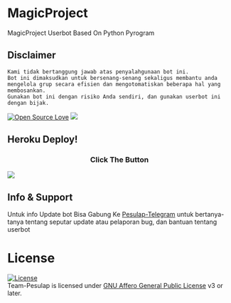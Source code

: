 # MagicProject
MagicProject Userbot Based On Python Pyrogram

## Disclaimer

```
Kami tidak bertanggung jawab atas penyalahgunaan bot ini.
Bot ini dimaksudkan untuk bersenang-senang sekaligus membantu anda
mengelola grup secara efisien dan mengotomatiskan beberapa hal yang membosankan.
Gunakan bot ini dengan risiko Anda sendiri, dan gunakan userbot ini dengan bijak.
```


[![Open Source Love](https://badges.frapsoft.com/os/v2/open-source.png?v=103)](https://github.com/Team-Pesulap/MagicProject)
    <a href="https://www.python.org/" alt="made-with-python"> <img src="https://img.shields.io/badge/Made%20with-Python-black.svg?style=flat-square&logo=python&logoColor=blue&color=red" /></a>


## Heroku Deploy!
<h3 align="center">Click The Button</h3>
<a href="https://heroku.com/deploy?template=https://github.com/Team-Pesulap/MagicProject"><img src="https://www.herokucdn.com/deploy/button.svg"></a>
</div>

## Info & Support 
  
Untuk info Update bot Bisa Gabung Ke  [Pesulap-Telegram](https://t.me/PesulapTelegram) untuk bertanya-tanya tentang seputar update atau pelaporan bug, dan bantuan tentang userbot


# License
[![License](https://www.gnu.org/graphics/agplv3-155x51.png)](LICENSE)   
Team-Pesulap is licensed under [GNU Affero General Public License](https://www.gnu.org/licenses/agpl-3.0.en.html) v3 or later.

